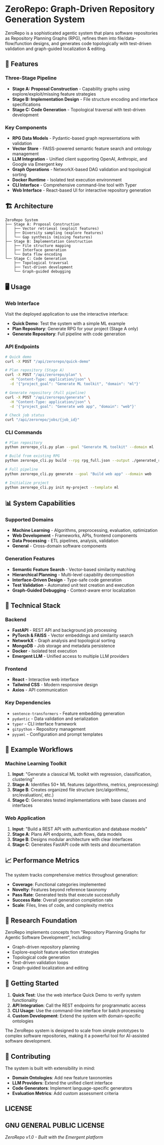 # ZeroRepo: Graph-Driven Repository Generation System

ZeroRepo is a sophisticated agentic system that plans software repositories as Repository Planning Graphs (RPG), refines them into file/data-flow/function designs, and generates code topologically with test-driven validation and graph-guided localization & editing.

## 🚀 Features

### Three-Stage Pipeline
- **Stage A: Proposal Construction** - Capability graphs using explore/exploit/missing feature strategies
- **Stage B: Implementation Design** - File structure encoding and interface specifications  
- **Stage C: Code Generation** - Topological traversal with test-driven development

### Key Components
- **RPG Data Models** - Pydantic-based graph representations with validation
- **Vector Store** - FAISS-powered semantic feature search and ontology management
- **LLM Integration** - Unified client supporting OpenAI, Anthropic, and Google via Emergent key
- **Graph Operations** - NetworkX-based DAG validation and topological sorting
- **Docker Runtime** - Isolated test execution environment
- **CLI Interface** - Comprehensive command-line tool with Typer
- **Web Interface** - React-based UI for interactive repository generation

## 🏗️ Architecture

```
ZeroRepo System
├── Stage A: Proposal Construction
│   ├── Vector retrieval (exploit features)
│   ├── Diversity sampling (explore features) 
│   └── Gap synthesis (missing features)
├── Stage B: Implementation Construction
│   ├── File structure mapping
│   ├── Interface generation
│   └── Data flow encoding
└── Stage C: Code Generation
    ├── Topological traversal
    ├── Test-driven development
    └── Graph-guided debugging
```

## 🖥️ Usage

### Web Interface
Visit the deployed application to use the interactive interface:
- **Quick Demo**: Test the system with a simple ML example
- **Plan Repository**: Generate RPG for your project (Stage A only)
- **Generate Repository**: Full pipeline with code generation

### API Endpoints

```bash
# Quick demo
curl -X POST "/api/zerorepo/quick-demo"

# Plan repository (Stage A)
curl -X POST "/api/zerorepo/plan" \
  -H "Content-Type: application/json" \
  -d '{"project_goal": "Generate ML toolkit", "domain": "ml"}'

# Generate repository (Full pipeline)
curl -X POST "/api/zerorepo/generate" \
  -H "Content-Type: application/json" \
  -d '{"project_goal": "Generate web app", "domain": "web"}'

# Check job status
curl "/api/zerorepo/jobs/{job_id}"
```

### CLI Commands

```bash
# Plan repository
python zerorepo_cli.py plan --goal "Generate ML toolkit" --domain ml

# Build from existing RPG
python zerorepo_cli.py build --rpg rpg_full.json --output ./generated_repo

# Full pipeline
python zerorepo_cli.py generate --goal "Build web app" --domain web

# Initialize project
python zerorepo_cli.py init my-project --template ml
```

## 📊 System Capabilities

### Supported Domains
- **Machine Learning** - Algorithms, preprocessing, evaluation, optimization
- **Web Development** - Frameworks, APIs, frontend components
- **Data Processing** - ETL pipelines, analysis, validation
- **General** - Cross-domain software components

### Generation Features
- **Semantic Feature Search** - Vector-based similarity matching
- **Hierarchical Planning** - Multi-level capability decomposition
- **Interface-Driven Design** - Type-safe code generation
- **Test Validation** - Automated unit test creation and execution
- **Graph-Guided Debugging** - Context-aware error localization

## 🔧 Technical Stack

### Backend
- **FastAPI** - REST API and background job processing
- **PyTorch & FAISS** - Vector embeddings and similarity search
- **NetworkX** - Graph analysis and topological sorting
- **MongoDB** - Job storage and metadata persistence
- **Docker** - Isolated test execution
- **Emergent LLM** - Unified access to multiple LLM providers

### Frontend
- **React** - Interactive web interface
- **Tailwind CSS** - Modern responsive design
- **Axios** - API communication

### Key Dependencies
- `sentence-transformers` - Feature embedding generation
- `pydantic` - Data validation and serialization
- `typer` - CLI interface framework
- `gitpython` - Repository management
- `pyyaml` - Configuration and prompt templates

## 🎯 Example Workflows

### Machine Learning Toolkit
1. **Input**: "Generate a classical ML toolkit with regression, classification, clustering"
2. **Stage A**: Identifies 50+ ML features (algorithms, metrics, preprocessing)
3. **Stage B**: Creates organized file structure (src/algorithms/, src/evaluation/, etc.)
4. **Stage C**: Generates tested implementations with base classes and interfaces

### Web Application
1. **Input**: "Build a REST API with authentication and database models"
2. **Stage A**: Plans API endpoints, auth flows, data models
3. **Stage B**: Designs modular architecture with clear interfaces
4. **Stage C**: Generates FastAPI code with tests and documentation

## 📈 Performance Metrics

The system tracks comprehensive metrics throughout generation:
- **Coverage**: Functional categories implemented
- **Novelty**: Features beyond reference taxonomy
- **Pass Rate**: Generated tests that execute successfully
- **Success Rate**: Overall generation completion rate
- **Scale**: Files, lines of code, and complexity metrics

## 🔬 Research Foundation

ZeroRepo implements concepts from "Repository Planning Graphs for Agentic Software Development", including:
- Graph-driven repository planning
- Explore-exploit feature selection strategies
- Topological code generation
- Test-driven validation loops
- Graph-guided localization and editing

## 🚀 Getting Started

1. **Quick Test**: Use the web interface Quick Demo to verify system functionality
2. **API Integration**: Call the REST endpoints for programmatic access
3. **CLI Usage**: Use the command-line interface for batch processing
4. **Custom Development**: Extend the system with domain-specific ontologies

The ZeroRepo system is designed to scale from simple prototypes to complex software repositories, making it a powerful tool for AI-assisted software development.

## 🤝 Contributing

The system is built with extensibility in mind:
- **Domain Ontologies**: Add new feature taxonomies
- **LLM Providers**: Extend the unified client interface  
- **Code Generators**: Implement language-specific generators
- **Evaluation Metrics**: Add custom assessment criteria

## LICENSE

GNU GENERAL PUBLIC LICENSE
---

*ZeroRepo v1.0 - Built with the Emergent platform*
